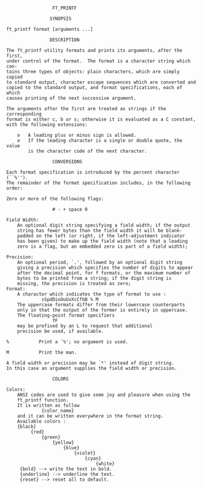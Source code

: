 					 FT_PRINTF
					 
 					SYNOPSIS
					
	ft_printf format [arguments ...]
	
 					DESCRIPTION
					
	The ft_printf utility formats and prints its arguments, after the first,
	under control of the format.  The format is a character string which con-
	tains three types of objects: plain characters, which are simply copied
	to standard output, character escape sequences which are converted and
	copied to the standard output, and format specifications, each of which
	causes printing of the next successive argument.

	The arguments after the first are treated as strings if the corresponding
	format is either c, b or s; otherwise it is evaluated as a C constant,
	with the following extensions:

		o   A leading plus or minus sign is allowed.
		o   If the leading character is a single or double quote, the value
			is the character code of the next character.

					 CONVERSIONS

	Each format specification is introduced by the percent character (``%'').
	The remainder of the format specification includes, in the following
	order:

	Zero or more of the following flags:
	
					 # - + space 0

	Field Width:
		An optional digit string specifying a field width; if the output
		string has fewer bytes than the field width it will be blank-
		padded on the left (or right, if the left-adjustment indicator
		has been given) to make up the field width (note that a leading
		zero is a flag, but an embedded zero is part of a field width);

	Precision:
		An optional period, `.', followed by an optional digit string
		giving a precision which specifies the number of digits to appear
		after the decimal point, for f formats, or the maximum number of
		bytes to be printed from a string; if the digit string is
		missing, the precision is treated as zero;
	Format:
		A character which indicates the type of format to use :
				 sSpdDioOuUxXcCfbB % M
		The uppercase formats differ from their lowercase counterparts
		only in that the output of the former is entirely in uppercase.
		The floating-point format specifiers
					 fF
		may be prefixed by an L to request that additional
		precision be used, if available.

	%           Print a `%'; no argument is used.

	M           Print the man.

	A field width or precision may be `*' instead of digit string.  
	In this case an argument supplies the field width or precision.

					 COLORS

	Colors:
		ANSI codes are used to give some joy and pleasure when using the
		ft_printf function.
		It is written as follow
				 {color_name}
		and it can be written everywhere in the format string.
		Available colors :
		{black}
			 {red}
				 {green}
					 {yellow}
						 {blue}
							 {violet}
								 {cyan}
									 {white}
		 {bold} --> write the text in bold.
		 {underline} --> underline the text.
		 {reset} --> reset all to default.
